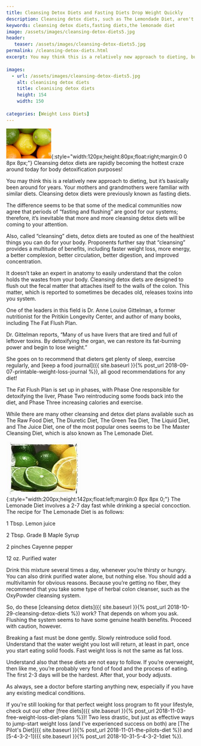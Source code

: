 ```yaml
---
title: Cleansing Detox Diets and Fasting Diets Drop Weight Quickly
description: Cleansing detox diets, such as The Lemondade Diet, aren't new but have made a major comeback. See if you want to jump on this fasting diet craze!
keywords: cleansing detox diets,fasting diets,the lemonade diet
image: /assets/images/cleansing-detox-diets5.jpg
header:
   teaser: /assets/images/cleansing-detox-diets5.jpg
permalink: /cleansing-detox-diets.html
excerpt: You may think this is a relatively new approach to dieting, but it’s basically been around for years. Your mothers and grandmothers were familiar with similar diets. Cleansing detox diets were previously known as fasting diets.

images:
  - url: /assets/images/cleansing-detox-diets5.jpg
    alt: cleanising detox diets
    title: cleanising detox diets
    height: 154
    width: 150

categories: [Weight Loss Diets]
---
```


![cleanising detox diets](/assets/images/cleansing-detox-diets5.jpg){:style="width:120px;height:80px;float:right;margin:0 0 8px 8px;"}
Cleansing detox diets are rapidly becoming the hottest craze around today for body detoxification purposes!

You may think this is a relatively new approach to dieting, but it’s basically been around for years. Your mothers and grandmothers were familiar with similar diets. Cleansing detox diets were previously known as fasting diets.

The difference seems to be that some of the medical communities now agree that periods of “fasting and flushing” are good for our systems; therefore, it’s inevitable that more and more cleansing detox diets will be coming to your attention.

Also, called “cleansing” diets, detox diets are touted as one of the healthiest things you can do for your body. Proponents further say that “cleansing” provides a multitude of benefits, including faster weight loss, more energy, a better complexion, better circulation, better digestion, and improved concentration.

It doesn’t take an expert in anatomy to easily understand that the colon holds the wastes from your body. Cleansing detox diets are designed to flush out the fecal matter that attaches itself to the walls of the colon. This matter, which is reported to sometimes be decades old, releases toxins into you system. 

One of the leaders in this field is Dr. Anne Louise Gittelman, a former nutritionist for the Pritikin Longevity Center, and author of many books, including The Fat Flush Plan.

Dr. Gittelman reports, “Many of us have livers that are tired and full of leftover toxins. By detoxifying the organ, we can restore its fat-burning power and begin to lose weight.”

She goes on to recommend that dieters get plenty of sleep, exercise regularly, and [keep a food journal]({{ site.baseurl }}{% post_url 2018-09-07-printable-weight-loss-journal %}), all good recommendations for any diet!

The Fat Flush Plan is set up in phases, with Phase One responsible for detoxifying the liver, Phase Two reintroducing some foods back into the diet, and Phase Three increasing calories and exercise.

While there are many other cleansing and detox diet plans available such as The Raw Food Diet, The Diuretic Diet, The Green Tea Diet, The Liquid Diet, and The Juice Diet, one of the most popular ones seems to be The Master Cleansing Diet, which is also known as The Lemonade Diet.

![cleanising detox diets](/assets/images/cleansing-detox-diets4.jpg){:style="width:200px;height:142px;float:left;margin:0 8px 8px 0;"}
The Lemonade Diet involves a 2-7 day fast while drinking a special concoction. The recipe for The Lemonade Diet is as follows:
<div class="clearfix"></div>

1 Tbsp. Lemon juice

2 Tbsp. Grade B Maple Syrup

2 pinches Cayenne pepper

12 oz. Purified water

Drink this mixture several times a day, whenever you’re thirsty or hungry. You can also drink purified water alone, but nothing else. You should add a multivitamin for obvious reasons. Because you’re getting no fiber, they recommend that you take some type of herbal colon cleanser, such as the OxyPowder cleansing system.

So, do these [cleansing detox diets]({{ site.baseurl }}{% post_url 2018-10-29-cleansing-detox-diets %}) work? That depends on whom you ask. Flushing the system seems to have some genuine health benefits. Proceed with caution, however.

Breaking a fast must be done gently. Slowly reintroduce solid food. Understand that the water weight you lost will return, at least in part, once you start eating solid foods. Fast weight loss is not the same as fat loss.

Understand also that these diets are not easy to follow. If you’re overweight, then like me, you’re probably very fond of food and the process of eating. The first 2-3 days will be the hardest. After that, your body adjusts.

As always, see a doctor before starting anything new, especially if you have any existing medical conditions.

If you're still looking for that perfect weight loss program to fit your lifestyle, check out our other [free diets]({{ site.baseurl }}{% post_url 2018-11-03-free-weight-loss-diet-plans %})! Two less drastic, but just as effective ways to jump-start weight loss (and I've experienced success on both) are [The Pilot's Diet]({{ site.baseurl }}{% post_url 2018-11-01-the-pilots-diet %}) and [5-4-3-2-1]({{ site.baseurl }}{% post_url 2018-10-31-5-4-3-2-1diet %}).